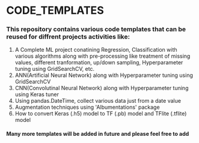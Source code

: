 # CODE_TEMPLATES

### This repository contains various code templates that can be reused for diffrent projects activities like:
1. A Complete ML project conatining Regression, Classification with various algorithms along with pre-processing like treatment of missing values, different tranformation, up/down sampling, Hyperparameter tuning using GridSearchCV, etc.
2. ANN(Artificial Neural Network) along with  Hyperparameter tuning using GridSearchCV
3. CNN(Convolutinal Neural Network)  along with  Hyperparameter tuning using Keras tuner
4. Using pandas.DateTime, collect various data just from a date value 
5. Augmentation techniques using 'Albumentations' package
6. How to convert Keras (.h5) model to TF (.pb) model and TFlite (.tflite) model

#### Many more templates will be added in future and please feel free to add
